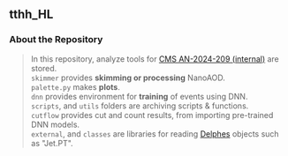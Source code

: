 ## tthh_HL

### About the Repository
> In this repository, analyze tools for [CMS AN-2024-209 (internal)](https://icms.cern.ch/tools/publications/notes/entries/AN/2024) are stored.\
> `skimmer` provides **skimming or processing** NanoAOD.\
> `palette.py` makes **plots**.\
> `dnn` provides environment for **training** of events using DNN.\
> `scripts`, and `utils` folders are archiving scripts & functions. \
> `cutflow` provides cut and count results, from importing pre-trained DNN models. \
> `external`, and `classes` are libraries for reading [Delphes](https://github.com/delphes/delphes) objects  such as "Jet.PT".
